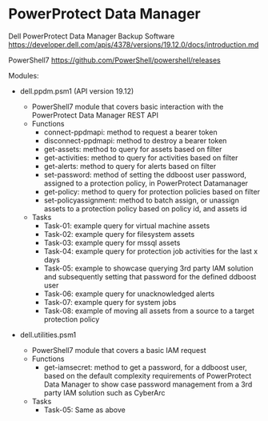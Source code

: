 # PowerProtect Data Manager
Dell PowerProtect Data Manager Backup Software
https://developer.dell.com/apis/4378/versions/19.12.0/docs/introduction.md

PowerShell7
https://github.com/PowerShell/powershell/releases

Modules: 
- dell.ppdm.psm1 (API version 19.12)
    - PowerShell7 module that covers basic interaction with the PowerProtect Data Manager REST API
    - Functions
        - connect-ppdmapi: method to request a bearer token
        - disconnect-ppdmapi: method to destroy a bearer token
        - get-assets: method to query for assets based on filter
        - get-activities: method to query for activities based on filter
        - get-alerts: method to query for alerts based on filter
        - set-password: method of setting the ddboost user password, assigned to a protection policy, in PowerProtect Datamanager
        - get-policy: method to query for protection policies based on filter
        - set-policyassignment: method to batch assign, or unassign assets to a protection policy based on policy id, and assets id
    - Tasks
        - Task-01: example query for virtual machine assets
        - Task-02: example query for filesystem assets
        - Task-03: example query for mssql assets
        - Task-04: example query for protection job activities for the last x days
        - Task-05: example to showcase querying 3rd party IAM solution and subsequently setting that password for the defined ddboost user
        - Task-06: example query for unacknowledged alerts
        - Task-07: example query for system jobs
        - Task-08: example of moving all assets from a source to a target protection policy

- dell.utilities.psm1
    - PowerShell7 module that covers a basic IAM request
    - Functions
        - get-iamsecret: method to get a password, for a ddboost user, based on the default complexity requirements of PowerProtect Data Manager to show case password management from a 3rd party IAM solution such as CyberArc
    - Tasks
        - Task-05: Same as above

